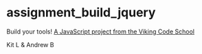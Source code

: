 # assignment_build_jquery
Build your tools!  [A JavaScript project from the Viking Code School](http://www.vikingcodeschool.com)

Kit L & Andrew B

